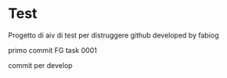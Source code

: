 # Test
Progetto di aiv di test per distruggere github
developed by fabiog


primo commit FG task 0001


commit per develop